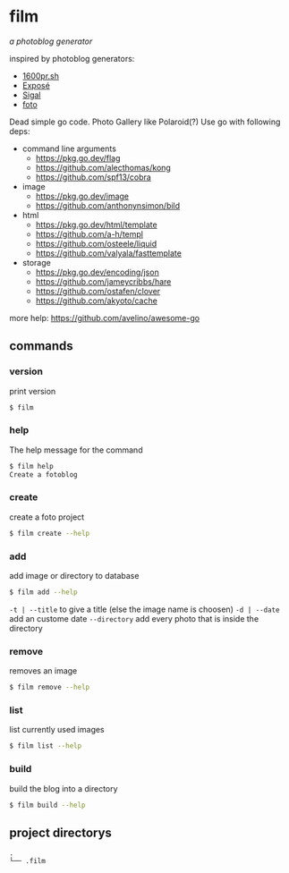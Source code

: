 # film

_a photoblog generator_

inspired by photoblog generators:

- [1600pr.sh](https://github.com/andersju/1600pr.sh)
- [Exposé](https://github.com/Jack000/Expose)
- [Sigal](https://github.com/saimn/sigal/)
- [foto](https://github.com/waynezhang/foto)

Dead simple go code. Photo Gallery like Polaroid(?)
Use go with following deps:

- command line arguments
  - https://pkg.go.dev/flag
  - https://github.com/alecthomas/kong
  - https://github.com/spf13/cobra
- image
  - https://pkg.go.dev/image
  - https://github.com/anthonynsimon/bild
- html
  - https://pkg.go.dev/html/template
  - https://github.com/a-h/templ
  - https://github.com/osteele/liquid
  - https://github.com/valyala/fasttemplate
- storage
  - https://pkg.go.dev/encoding/json
  - https://github.com/jameycribbs/hare
  - https://github.com/ostafen/clover
  - https://github.com/akyoto/cache

more help: https://github.com/avelino/awesome-go

## commands

### version

print version

```bash
$ film
```

### help

The help message for the command

```bash
$ film help
Create a fotoblog
```

### create

create a foto project

```bash
$ film create --help
```

### add

add image or directory to database

```bash
$ film add --help
```

`-t | --title` to give a title (else the image name is choosen)
`-d | --date` add an custome date
`--directory` add every photo that is inside the directory

### remove

removes an image

```bash
$ film remove --help
```

### list

list currently used images

```bash
$ film list --help
```

### build

build the blog into a directory

```bash
$ film build --help
```

<!-- ### serve

build and serve the blog on localhost -->

## project directorys

```
.
└── .film
```
